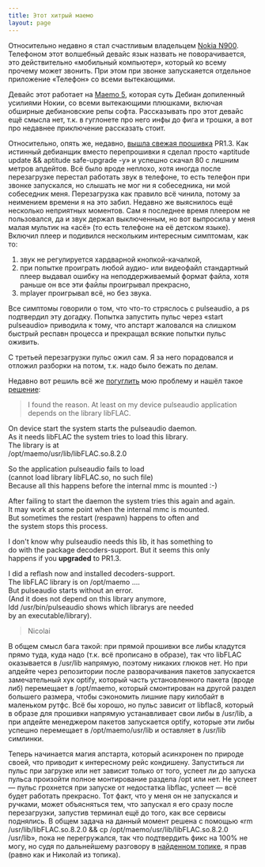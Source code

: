 ```yaml
---
title: Этот хитрый маемо
layout: page 
---
```

Относительно недавно я стал счастливым владельцем [Nokia N900](http://maemo.nokia.com/n900/). Телефоном этот волшебный девайс язык назвать не поворачивается, это действительно «мобильный компьютер», который ко всему прочему может звонить. При этом при звонке запускаяется отдельное приложение «Телефон» со всеми вытекающими.

  
Девайс этот работает на [Maemo 5](http://maemo.nokia.com/), которая суть Дебиан допиленный усилиями Нокии, со всеми вытекающими плюшками, включая обширные дебиановские репы софта. Рассказывать про этот девайс ещё смысла нет, т.к. в гуглонете про него инфы до фига и трошки, а вот про недавнее приключение рассказать стоит.

Относительно, опять же, недавно, [вышла свежая прошивка](http://welinux.ru/post/4380/) PR1.3. Как истинный дебианщик вместо перепрошивки я сделал просто «aptitude update && aptitude safe-upgrade -y» и успешно скачал 80 с лишним метров апдейтов. Всё было вроде неплохо, хотя иногда после перезагрузке перестал работать звук в телефоне, то есть телефон при звонке запускался, но слышать не мог ни я собеседника, ни мой собеседник меня. Перезагрузка как правило всё чинила, потому за неимением времени я на это забил. Недавно же выяснилось ещё несколько неприятных моментов. Сам я последнее время плеером не пользовался, да и звук держал выключенным, но вот выпросила у меня малая мультик на «асё» (то есть телефоне на её детском языке). Включил плеер и подивился нескольким интересным симптомам, как то:

  1. звук не регулируется хардварной кнопкой-качалкой,
  2. при попытке проиграть любой аудио- или видеофайл стандартный плеер выдавал ошибку на неподдерживаемый формат файла, хотя раньше он все эти файлы проигрывал прекрасно,
  3. mplayer проигрывал всё, но без звука.

Все симптомы говорили о том, что что-то стряслось с pulseaudio, а ps подтвердил эту догадку. Попытка запустить пульс через «start pulseaudio» приводила к тому, что апстарт жаловался на слишком быстрый респавн процесса и прекращал всякие попытки пульс оживить.

С третьей перезагрузки пульс ожил сам. Я за него порадовался и отложил разборки на потом, т.к. надо было бежать по делам.

Недавно вот решиль всё же [погуглить](http://www.google.com/search?q=maemo+pulseaudio+fails+to+start) мою проблему и нашёл такое [решение](http://talk.maemo.org/showpost.php?p=873186&postcount=24):

> I found the reason. At least on my device pulseaudio application depends on the library libFLAC.  
  
On device start the system starts the pulseaudio daemon.  
As it needs libFLAC the system tries to load this library.  
The library is at  
/opt/maemo/usr/lib/libFLAC.so.8.2.0  
  
So the application pulseaudio fails to load  
(cannot load library libFLAC.so, no such file)  
Because all this happens before the internal mmc is mounted :-)  
  
After failing to start the daemon the system tries this again and again.  
It may work at some point when the internal mmc is mounted.  
But sometimes the restart (respawn) happens to often and  
the system stops this process.  
  
I don't know why pulseaudio needs this lib, it has something to  
do with the package decoders-support. But it seems this only  
happens if you **upgraded** to PR1.3.   
  
I did a reflash now and installed decoders-support.  
The libFLAC library is on /opt/maemo ....  
But pulseaudio starts without an error.   
(And it does not depend on this library anymore,   
ldd /usr/bin/pulseaudio shows which librarys are needed  
by an executable/library).
> 
> Nicolai

В общем смысл бага такой: при прямой прошивки все либы кладутся прямо туда, куда надо (т.к. всё прописано в образе), так что libFLAC оказывается в /usr/lib напрямую, поэтому никаких глюков нет. Но при апдейте через репозитории после разворачивания пакетов запускается замечательный хук optify, который часть установленного пакета (вроде либ) перемещает в /opt/maemo, который смонтирован на другой раздел большего размера, чтобы сэкономить лишние пару килобайт в маленьком рутфс. Всё бы хорошо, но пульс зависит от libflac8, который в образе для прошивки напрямую устанавливает свои либы в /usr/lib, а при апдейте менеджером пакетов запускается optify, которые эти либы успешно перемещает в /opt/maemo/usr/lib и оставляет в /usr/lib симлинки.

Теперь начинается магия апстарта, который асинхронен по природе своей, что приводит к интересному рейс кондишену. Запуститься ли пульс при загрузке или нет зависит только от того, успеет ли до запуска пульса произойти полное монтирование раздела /opt или нет. Не успеет — пульс грохнется при запуске от недостатка libflac, успеет — всё будет работать прекрасно. Тот факт, что у меня он не запускался и ручками, может объясняться тем, что запускал я его сразу после перезагрузки, запустив терминал ещё до того, как все сервисы поднялись. В общем задача на данный момент решена с помощью «rm /usr/lib/libFLAC.so.8.2.0 && cp /opt/maemo/usr/lib/libFLAC.so.8.2.0 /usr/lib», пока не перегружался, так что подтвердить фикс на 100% не могу, но судя по дальнейшему разговору в [найденном топике](http://talk.maemo.org/showthread.php?t=65497), я прав (равно как и Николай из топика).
